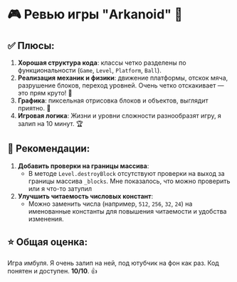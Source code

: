 # 🎮 Ревью игры "Arkanoid" 🎉

## ✅ Плюсы:
1. **Хорошая структура кода**: классы четко разделены по функциональности (`Game`, `Level`, `Platform`, `Ball`).
2. **Реализация механик и физики**: движение платформы, отскок мяча, разрушение блоков, переход уровней. Очень четко отскакивает — это прям круто! 🏓
3. **Графика**: пиксельная отрисовка блоков и объектов, выглядит приятно. 🎨
4. **Игровая логика**: Жизни и уровни сложности разнообразят игру, я залип на 10 минут. 🏆

## 🔧 Рекомендации:
1. **Добавить проверки на границы массива**:
   - В методе `Level.destroyBlock` отсутствуют проверки на выход за границы массива `_blocks`. Мне показалось, что можно проверить или я что-то затупил
2. **Улучшить читаемость числовых констант**:
   - Можно заменить числа (например, `512`, `256`, `32`, `24`) на именованные константы для повышения читаемости и удобства изменения.

## ⭐ Общая оценка:
Игра имбуля. Я очень залип на ней, под ютубчик на фон как раз. Код понятен и доступен.  **10/10**. 👍
